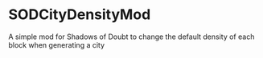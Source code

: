 # SODCityDensityMod
A simple mod for Shadows of Doubt to change the default density of each block when generating a city

